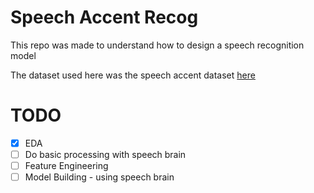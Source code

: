 # Speech Accent Recog
This repo was made to understand how to design a speech recognition model 

The dataset used here was the speech accent dataset [here](https://www.kaggle.com/rtatman/speech-accent-archive) 

# TODO
- [x] EDA
- [ ] Do basic processing with speech brain
- [ ] Feature Engineering
- [ ] Model Building - using speech brain
